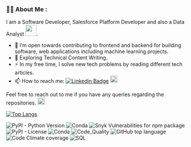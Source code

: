 

### :woman_technologist: About Me :
I am a Software Developer, Salesforce Platform Developer and also a Data Analyst <img src="https://media.giphy.com/media/WUlplcMpOCEmTGBtBW/giphy.gif" width="30">.
- :telescope: I’m open towards contributing to frontend and backend for building software, web applications including machine learning projects.
- :seedling: Exploring Technical Content Writing.
- :zap: In my free time, I solve new tech problems by reading different tech articles.
- :mailbox: How to reach me: [![Linkedin Badge](https://img.shields.io/badge/-durveshshah-blue?style=flat&logo=Linkedin&logoColor=white)](https://www.linkedin.com/in/durvesh-shah/) <a href = "https://medium.com/@durvesh.shah"><img src = "https://user-images.githubusercontent.com/37297153/159540953-cb34db31-9500-424d-8a31-faa6e3d0f8b9.png" height = "20px" alt="Medium Badge"/> </a>

Feel free to reach out to me if you have any queries regarding the repositories. 
<a href = "mailto:durvesh.shah@gmail.com"><img src = "https://user-images.githubusercontent.com/37297153/159544267-9d0d6039-d676-44a3-b4e6-ab02d4e69f82.png" height = "20px"/>
</a>


[![Top Langs](https://github-readme-stats.vercel.app/api/top-langs/?username=durveshshah&layout=compact&langs_count=8&exclude_repo=Computer-Vision,AWS-Face-Recognition-Attendance-System)](https://github.com/anuraghazra/github-readme-stats) 


![PyPI - Python Version](https://img.shields.io/pypi/pyversions/Django)
![Conda](https://img.shields.io/conda/pn/conda-forge/py?color=gre)
![Snyk Vulnerabilities for npm package](https://img.shields.io/snyk/vulnerabilities/npm/mocha)
![PyPI - License](https://img.shields.io/badge/license-GPL3.0-green)
![Conda](https://img.shields.io/conda/v/conda-forge/python)
![Code_Quality](https://img.shields.io/badge/codequality-A-green)
![GitHub top language](https://img.shields.io/github/languages/top/durveshshah/Emotion-Detection-System)
![Code Climate coverage](https://img.shields.io/codeclimate/coverage/codeclimate/codeclimate)
![SQL](https://img.shields.io/badge/SQL-95%25-orange)



<!---
durveshshah/durveshshah is a ✨ special ✨ repository because its `README.md` (this file) appears on your GitHub profile.
You can click the Preview link to take a look at your changes.
--->
